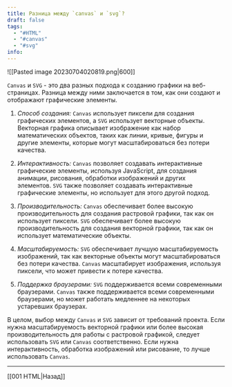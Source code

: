 ```yaml
---
title: Разница между `canvas` и `svg`?
draft: false
tags:
  - "#HTML"
  - "#canvas"
  - "#svg"
info:
---
```

![[Pasted image 20230704020819.png|600]]

`Canvas` и `SVG` - это два разных подхода к созданию графики на веб-страницах. Разница между ними заключается в том, как они создают и отображают графические элементы.

1. _Способ создания:_
   `Canvas` использует пиксели для создания графических элементов, а `SVG` использует векторные объекты. Векторная графика описывает изображение как набор математических объектов, таких как линии, кривые, фигуры и другие элементы, которые могут масштабироваться без потери качества.

2. _Интерактивность:_
   `Canvas` позволяет создавать интерактивные графические элементы, используя JavaScript, для создания анимации, рисования, обработки изображений и других элементов. `SVG` также позволяет создавать интерактивные графические элементы, но использует для этого другой подход.

3. _Производительность:_
   `Canvas` обеспечивает более высокую производительность для создания растровой графики, так как он использует пиксели. `SVG` обеспечивает более высокую производительность для создания векторной графики, так как он использует математические объекты.

4. _Масштабируемость:_
   `SVG` обеспечивает лучшую масштабируемость изображений, так как векторные объекты могут масштабироваться без потери качества. `Canvas` масштабирует изображения, используя пиксели, что может привести к потере качества.

5. _Поддержка браузерами:_
   `SVG` поддерживается всеми современными браузерами. `Canvas` также поддерживается всеми современными браузерами, но может работать медленнее на некоторых устаревших браузерах.

В целом, выбор между `Canvas` и `SVG` зависит от требований проекта. Если нужна масштабируемость векторной графики или более высокая производительность для работы с растровой графикой, следует использовать `SVG` или `Canvas` соответственно. Если нужна интерактивность, обработка изображений или рисование, то лучше использовать `Canvas`.

---

[[001 HTML|Назад]]
